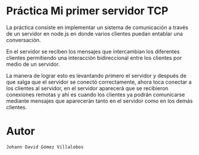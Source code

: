 # Práctica Mi primer servidor TCP
La práctica consiste en implementar un sistema de comunicación a través de un
servidor en node.js en donde varios clientes puedan entablar una conversación.

En el servidor se reciben los mensajes que intercambian los diferentes clientes 
permitiendo una interacción bidireccional entre los clientes por medio de un servidor.

La manera de lograr esto es levantando primero el servidor y después de que
salga que el servidor se conectó correctamente, ahora toca conectar a los
clientes al servidor, en el servidor aparecerá que se recibieron conexiones
remotas y ahí es cuando los clientes ya podrán comunicarse mediante mensajes
que aparecerán tanto en el servidor como en los demás clientes.

# Autor
```
Johann David Gómez Villalobos
```

